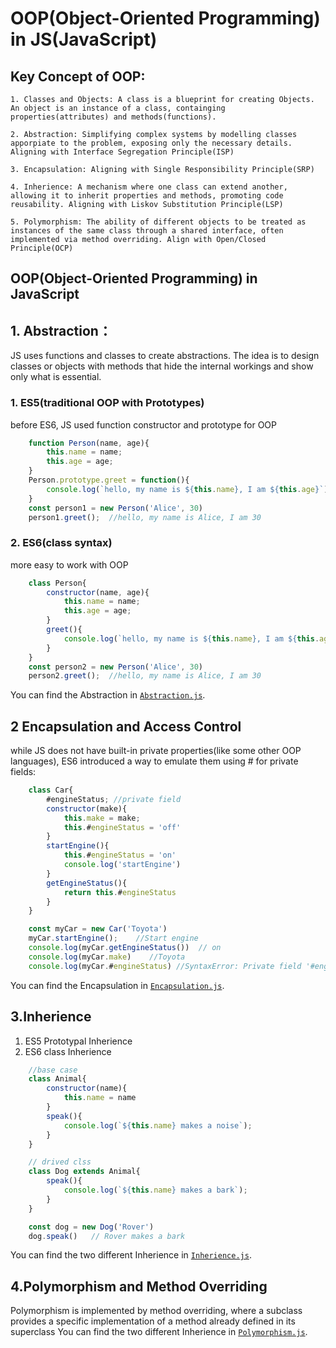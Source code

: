 # OOP(Object-Oriented Programming) in JS(JavaScript)
## Key Concept of OOP:
    1. Classes and Objects: A class is a blueprint for creating Objects. An object is an instance of a class, containging properties(attributes) and methods(functions). 

    2. Abstraction: Simplifying complex systems by modelling classes apporpiate to the problem, exposing only the necessary details. Aligning with Interface Segregation Principle(ISP)

    3. Encapsulation: Aligning with Single Responsibility Principle(SRP)

    4. Inherience: A mechanism where one class can extend another, allowing it to inherit properties and methods, promoting code reusability. Aligning with Liskov Substitution Principle(LSP)

    5. Polymorphism: The ability of different objects to be treated as instances of the same class through a shared interface, often implemented via method overriding. Align with Open/Closed Principle(OCP)

## OOP(Object-Oriented Programming) in JavaScript
## 1. Abstraction：
JS uses functions and classes to create abstractions. The idea is to design classes or objects with methods that hide the internal workings and show only what is essential.
### 1. ES5(traditional OOP with Prototypes)
before ES6, JS used function constructor and prototype for OOP
```js
    function Person(name, age){
        this.name = name;
        this.age = age; 
    }
    Person.prototype.greet = function(){
        console.log(`hello, my name is ${this.name}, I am ${this.age}`)
    }
    const person1 = new Person('Alice', 30)
    person1.greet();  //hello, my name is Alice, I am 30
```

### 2. ES6(class syntax)
more easy to work with OOP
```js
    class Person{
        constructor(name, age){
            this.name = name;
            this.age = age;
        }
        greet(){
            console.log(`hello, my name is ${this.name}, I am ${this.age}`)
        }
    }
    const person2 = new Person('Alice', 30)
    person2.greet();  //hello, my name is Alice, I am 30
```
You can find the Abstraction  in [`Abstraction.js`](./OOP/abstraction.js).

## 2 Encapsulation and Access Control
while JS does not have built-in private properties(like some other OOP languages), ES6 introduced a way to emulate them using # for private fields:
```js
    class Car{
        #engineStatus; //private field
        constructor(make){
            this.make = make;
            this.#engineStatus = 'off'
        }
        startEngine(){
            this.#engineStatus = 'on'
            console.log('startEngine')
        }
        getEngineStatus(){
            return this.#engineStatus
        }
    }

    const myCar = new Car('Toyota')
    myCar.startEngine();    //Start engine
    console.log(myCar.getEngineStatus())  // on
    console.log(myCar.make)    //Toyota 
    console.log(myCar.#engineStatus) //SyntaxError: Private field '#engineStatus' must be declared in an enclosing class
```
You can find the Encapsulation  in [`Encapsulation.js`](./OOP/encapsulation.js).

## 3.Inherience
1. ES5 Prototypal Inherience <br>
2. ES6 class Inherience
```js
    //base case
    class Animal{
        constructor(name){
            this.name = name
        }
        speak(){
            console.log(`${this.name} makes a noise`);
        }
    }

    // drived clss
    class Dog extends Animal{
        speak(){
            console.log(`${this.name} makes a bark`);
        }
    }

    const dog = new Dog('Rover')
    dog.speak()   // Rover makes a bark
```
You can find the two different Inherience  in [`Inherience.js`](./OOP/inherience.js).

## 4.Polymorphism and Method Overriding
Polymorphism is implemented by method overriding, where a subclass provides a specific implementation of a method already defined in its superclass
You can find the two different Inherience  in [`Polymorphism.js`](./OOP/polymorphism.js).